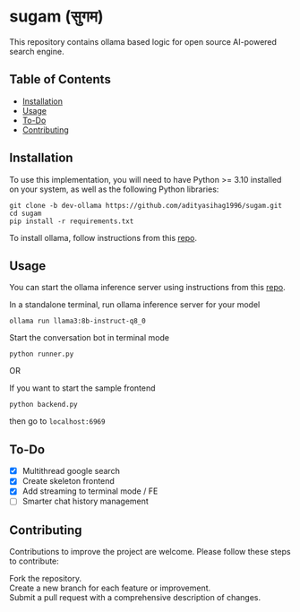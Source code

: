 # sugam (सुगम)
This repository contains ollama based logic for open source AI-powered search engine.

## Table of Contents

- [Installation](#Installation)
- [Usage](#Usage)
- [To-Do](#To-Do)
- [Contributing](#contributing)

## Installation
To use this implementation, you will need to have Python >= 3.10 installed on your system, as well as the following Python libraries:

```
git clone -b dev-ollama https://github.com/adityasihag1996/sugam.git
cd sugam
pip install -r requirements.txt
```

To install ollama, follow instructions from this [repo](https://github.com/ollama/ollama).

## Usage
You can start the ollama inference server using instructions from this [repo](https://github.com/ollama/ollama).

In a standalone terminal, run ollama inference server for your model
```
ollama run llama3:8b-instruct-q8_0
```

Start the conversation bot in terminal mode
```
python runner.py
```

OR

If you want to start the sample frontend
```
python backend.py
```
then go to `localhost:6969`

## To-Do
- [X] Multithread google search
- [X] Create skeleton frontend
- [X] Add streaming to terminal mode / FE
- [ ] Smarter chat history management

## Contributing
Contributions to improve the project are welcome. Please follow these steps to contribute:

Fork the repository.\
Create a new branch for each feature or improvement.\
Submit a pull request with a comprehensive description of changes.